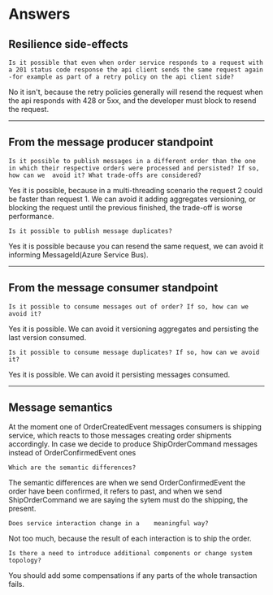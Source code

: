 # Answers

<h2>Resilience side-effects</h2>

    Is it possible that even when order service responds to a request with a 201 status code response the api client sends the same request again -for example as part of a retry policy on the api client side?

No it isn't, because the retry policies generally will resend the request when the api responds with 428 or 5xx, and the developer must block to resend the request.

----------------------------------------------

<h2>From the message producer standpoint</h2>

    Is it possible to publish messages in a different order than the one in which their respective orders were processed and persisted? If so, how can we  avoid it? What trade-offs are considered?


Yes it is possible, because in a multi-threading scenario the request 2 could be faster than request 1. We can avoid it adding aggregates versioning, or blocking the request until the previous finished, the trade-off is worse performance.

    Is it possible to publish message duplicates?

Yes it is possible because you can resend the same request, we can avoid it informing MessageId(Azure Service Bus).

---------------------------------------------

<h2>From the message consumer standpoint</h2>

    Is it possible to consume messages out of order? If so, how can we avoid it?


Yes it is possible. We can avoid it versioning aggregates and persisting the last version consumed.

    Is it possible to consume message duplicates? If so, how can we avoid it?

Yes it is possible. We can avoid it persisting messages consumed.

----------------------------------------------

<h2>Message semantics</h2>

At the moment one of OrderCreatedEvent messages consumers is shipping service, which reacts to those messages
creating order shipments accordingly. In case we decide to produce ShipOrderCommand messages instead of
OrderConfirmedEvent ones

    Which are the semantic differences?

The semantic differences are when we send OrderConfirmedEvent the order have been confirmed, it refers to past, and when we send ShipOrderCommand we are saying the sytem must do the shipping, the present.

    Does service interaction change in a    meaningful way?

Not too much, because the result of each interaction is to ship the order.

    Is there a need to introduce additional components or change system topology?

You should add some compensations if any parts of the whole transaction fails.